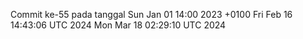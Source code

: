 Commit ke-55 pada tanggal Sun Jan 01 14:00 2023 +0100
Fri Feb 16 14:43:06 UTC 2024
Mon Mar 18 02:29:10 UTC 2024
